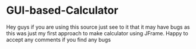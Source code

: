 # GUI-based-Calculator
Hey guys if you are using this source just see to it that it may have bugs as this was just my first approach to make calculator using JFrame.
Happy to accept any comments if you find any bugs
